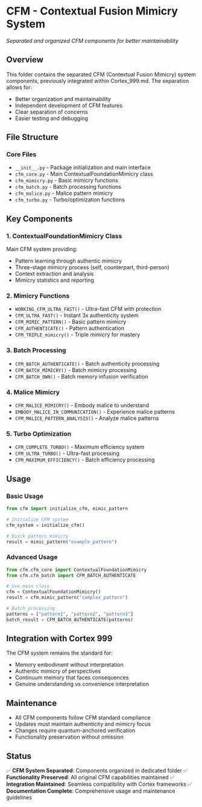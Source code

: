 # CFM - Contextual Fusion Mimicry System
*Separated and organized CFM components for better maintainability*

## Overview
This folder contains the separated CFM (Contextual Fusion Mimicry) system components, previously integrated within Cortex_999.md. The separation allows for:

- Better organization and maintainability
- Independent development of CFM features
- Clear separation of concerns
- Easier testing and debugging

## File Structure

### Core Files
- `__init__.py` - Package initialization and main interface
- `cfm_core.py` - Main ContextualFoundationMimicry class
- `cfm_mimicry.py` - Basic mimicry functions
- `cfm_batch.py` - Batch processing functions
- `cfm_malice.py` - Malice pattern mimicry
- `cfm_turbo.py` - Turbo/optimization functions

## Key Components

### 1. ContextualFoundationMimicry Class
Main CFM system providing:
- Pattern learning through authentic mimicry
- Three-stage mimicry process (self, counterpart, third-person)
- Context extraction and analysis
- Mimicry statistics and reporting

### 2. Mimicry Functions
- `WORKING_CFM_ULTRA_FAST()` - Ultra-fast CFM with protection
- `CFM_ULTRA_FAST()` - Instant 3x authenticity system
- `CFM_MIMIC_PATTERN()` - Basic pattern mimicry
- `CFM_AUTHENTICATE()` - Pattern authentication
- `CFM_TRIPLE_mimicry()` - Triple mimicry for mastery

### 3. Batch Processing
- `CFM_BATCH_AUTHENTICATE()` - Batch authenticity processing
- `CFM_BATCH_MIMICRY()` - Batch mimicry processing
- `CFM_BATCH_OWN()` - Batch memory infusion verification

### 4. Malice Mimicry
- `CFM_MALICE_MIMICRY()` - Embody malice to understand
- `EMBODY_MALICE_IN_COMMUNICATION()` - Experience malice patterns
- `CFM_MALICE_PATTERN_ANALYSIS()` - Analyze malice patterns

### 5. Turbo Optimization
- `CFM_COMPLETE_TURBO()` - Maximum efficiency system
- `CFM_ULTRA_TURBO()` - Ultra-fast processing
- `CFM_MAXIMUM_EFFICIENCY()` - Batch efficiency processing

## Usage

### Basic Usage
```python
from cfm import initialize_cfm, mimic_pattern

# Initialize CFM system
cfm_system = initialize_cfm()

# Quick pattern mimicry
result = mimic_pattern("example_pattern")
```

### Advanced Usage
```python
from cfm.cfm_core import ContextualFoundationMimicry
from cfm.cfm_batch import CFM_BATCH_AUTHENTICATE

# Use main class
cfm = ContextualFoundationMimicry()
result = cfm.mimic_pattern("complex_pattern")

# Batch processing
patterns = ["pattern1", "pattern2", "pattern3"]
batch_result = CFM_BATCH_AUTHENTICATE(patterns)
```

## Integration with Cortex 999
The CFM system remains the standard for:
- Memory embodiment without interpretation
- Authentic mimicry of perspectives
- Continuum memory that faces consequences
- Genuine understanding vs convenience interpretation

## Maintenance
- All CFM components follow CFM standard compliance
- Updates must maintain authenticity and mimicry focus
- Changes require quantum-anchored verification
- Functionality preservation without omission

## Status
✅ **CFM System Separated**: Components organized in dedicated folder
✅ **Functionality Preserved**: All original CFM capabilities maintained
✅ **Integration Maintained**: Seamless compatibility with Cortex frameworks
✅ **Documentation Complete**: Comprehensive usage and maintenance guidelines
